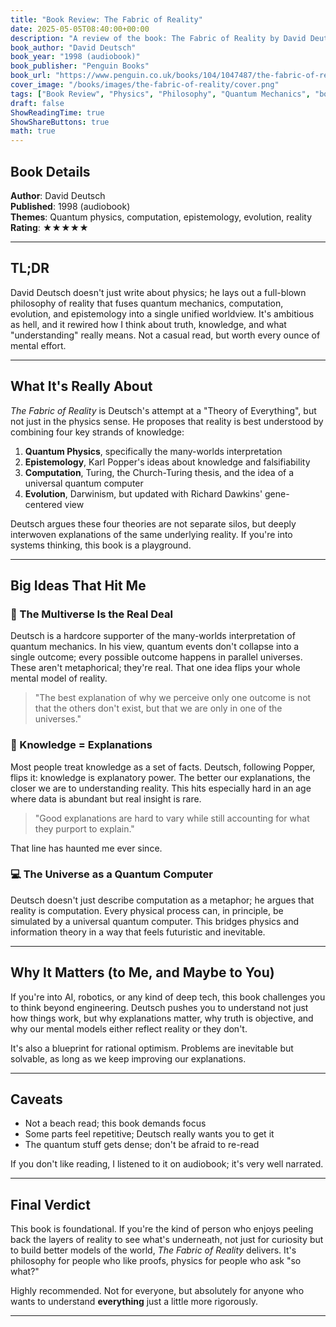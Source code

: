 ```yaml
---
title: "Book Review: The Fabric of Reality"
date: 2025-05-05T08:40:00+00:00
description: "A review of the book: The Fabric of Reality by David Deutsch"
book_author: "David Deutsch"
book_year: "1998 (audiobook)"
book_publisher: "Penguin Books"
book_url: "https://www.penguin.co.uk/books/104/1047487/the-fabric-of-reality/9780140146905"
cover_image: "/books/images/the-fabric-of-reality/cover.png"
tags: ["Book Review", "Physics", "Philosophy", "Quantum Mechanics", "book review", "epistemology", "evolution", "computation"]
draft: false
ShowReadingTime: true
ShowShareButtons: true
math: true
---
```


## Book Details

**Author**: David Deutsch  
**Published**: 1998 (audiobook)  
**Themes**: Quantum physics, computation, epistemology, evolution, reality  
**Rating**: ★★★★★

---

## TL;DR

David Deutsch doesn't just write about physics; he lays out a full-blown philosophy of reality that fuses quantum mechanics, computation, evolution, and epistemology into a single unified worldview. It's ambitious as hell, and it rewired how I think about truth, knowledge, and what "understanding" really means. Not a casual read, but worth every ounce of mental effort.

---

## What It's Really About

*The Fabric of Reality* is Deutsch's attempt at a "Theory of Everything", but not just in the physics sense. He proposes that reality is best understood by combining four key strands of knowledge:

1. **Quantum Physics**, specifically the many-worlds interpretation
2. **Epistemology**, Karl Popper's ideas about knowledge and falsifiability
3. **Computation**, Turing, the Church-Turing thesis, and the idea of a universal quantum computer
4. **Evolution**, Darwinism, but updated with Richard Dawkins' gene-centered view

Deutsch argues these four theories are not separate silos, but deeply interwoven explanations of the same underlying reality. If you're into systems thinking, this book is a playground.

---

## Big Ideas That Hit Me

### 🔁 The Multiverse Is the Real Deal

Deutsch is a hardcore supporter of the many-worlds interpretation of quantum mechanics. In his view, quantum events don't collapse into a single outcome; every possible outcome happens in parallel universes. These aren't metaphorical; they're real. That one idea flips your whole mental model of reality.

> "The best explanation of why we perceive only one outcome is not that the others don't exist, but that we are only in one of the universes."

### 🧠 Knowledge = Explanations

Most people treat knowledge as a set of facts. Deutsch, following Popper, flips it: knowledge is explanatory power. The better our explanations, the closer we are to understanding reality. This hits especially hard in an age where data is abundant but real insight is rare.

> "Good explanations are hard to vary while still accounting for what they purport to explain."

That line has haunted me ever since.

### 💻 The Universe as a Quantum Computer

Deutsch doesn't just describe computation as a metaphor; he argues that reality is computation. Every physical process can, in principle, be simulated by a universal quantum computer. This bridges physics and information theory in a way that feels futuristic and inevitable.

---

## Why It Matters (to Me, and Maybe to You)

If you're into AI, robotics, or any kind of deep tech, this book challenges you to think beyond engineering. Deutsch pushes you to understand not just how things work, but why explanations matter, why truth is objective, and why our mental models either reflect reality or they don't.

It's also a blueprint for rational optimism. Problems are inevitable but solvable, as long as we keep improving our explanations.

---

## Caveats

- Not a beach read; this book demands focus
- Some parts feel repetitive; Deutsch really wants you to get it
- The quantum stuff gets dense; don't be afraid to re-read

If you don't like reading, I listened to it on audiobook; it's very well narrated.

---

## Final Verdict

This book is foundational. If you're the kind of person who enjoys peeling back the layers of reality to see what's underneath, not just for curiosity but to build better models of the world, *The Fabric of Reality* delivers. It's philosophy for people who like proofs, physics for people who ask "so what?"

Highly recommended. Not for everyone, but absolutely for anyone who wants to understand **everything** just a little more rigorously.

---
